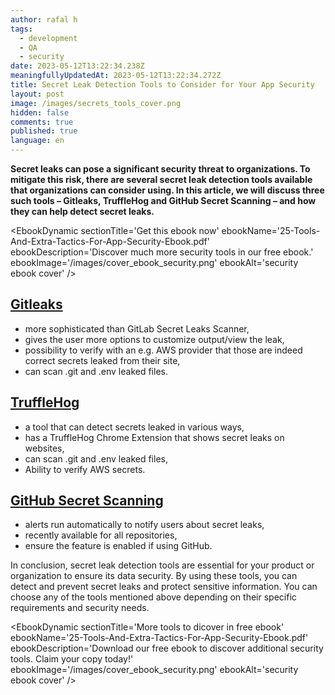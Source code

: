 ```yaml
---
author: rafal h
tags:
  - development
  - QA
  - security
date: 2023-05-12T13:22:34.238Z
meaningfullyUpdatedAt: 2023-05-12T13:22:34.272Z
title: Secret Leak Detection Tools to Consider for Your App Security
layout: post
image: /images/secrets_tools_cover.png
hidden: false
comments: true
published: true
language: en
---
```

**Secret leaks can pose a significant security threat to organizations. To mitigate this risk, there are several secret leak detection tools available that organizations can consider using. In this article, we will discuss three such tools – Gitleaks, TruffleHog and GitHub Secret Scanning – and how they can help detect secret leaks.**

<EbookDynamic sectionTitle='Get this ebook now' ebookName='25-Tools-And-Extra-Tactics-For-App-Security-Ebook.pdf' ebookDescription='Discover much more security tools in our free ebook.'  ebookImage='/images/cover_ebook_security.png' ebookAlt='security ebook cover' />

## [Gitleaks](https://gitleaks.io/)

* more sophisticated than GitLab Secret Leaks Scanner,
* gives the user more options to customize output/view the leak,
* possibility to verify with an e.g. AWS provider that those are indeed correct secrets leaked from their site,
* can scan .git and .env leaked files.

## [TruffleHog](https://trufflesecurity.com/trufflehog/)

* a tool that can detect secrets leaked in various ways,
* has a TruffleHog Chrome Extension that shows secret leaks on websites,
* can scan .git and .env leaked files,
* Ability to verify AWS secrets.

## [GitHub Secret Scanning](https://docs.github.com/en/code-security/secret-scanning/about-secret-scanning)

* alerts run automatically to notify users about secret leaks,
* recently available for all repositories,
* ensure the feature is enabled if using GitHub.

In conclusion, secret leak detection tools are essential for your product or organization to ensure its data security. By using these tools, you can detect and prevent secret leaks and protect sensitive information. You can choose any of the tools mentioned above depending on their specific requirements and security needs.

<EbookDynamic sectionTitle='More tools to dicover in free ebook' ebookName='25-Tools-And-Extra-Tactics-For-App-Security-Ebook.pdf' ebookDescription='Download our free ebook to discover additional security tools. Claim your copy today!'  ebookImage='/images/cover_ebook_security.png' ebookAlt='security ebook cover' />
